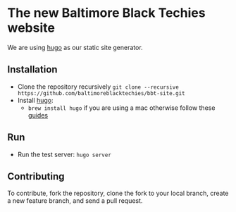 # The new Baltimore Black Techies website

We are using [hugo](https://gohugo.io) as our static site generator.

## Installation
* Clone the repository recursively `git clone --recursive https://github.com/baltimoreblacktechies/bbt-site.git`
* Install [hugo](https://gohugo.io):
  - `brew install hugo` if you are using a mac otherwise follow these [guides](https://gohugo.io/getting-started/installing)

## Run
* Run the test server: `hugo server`

## Contributing
To contribute, fork the repository, clone the fork to your local branch, create a new feature branch, and send a pull request.
